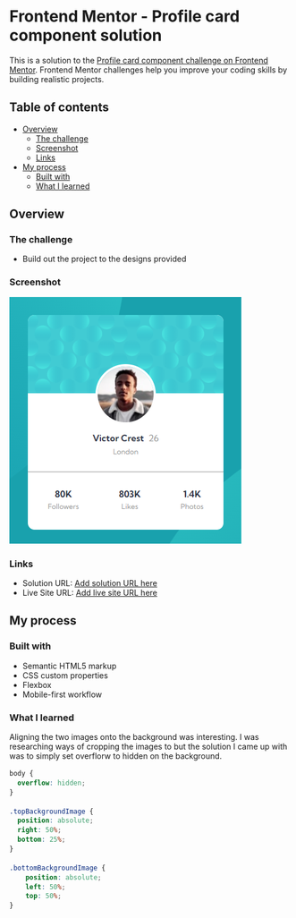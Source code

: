 # Frontend Mentor - Profile card component solution

This is a solution to the [Profile card component challenge on Frontend Mentor](https://www.frontendmentor.io/challenges/profile-card-component-cfArpWshJ). Frontend Mentor challenges help you improve your coding skills by building realistic projects. 

## Table of contents

- [Overview](#overview)
  - [The challenge](#the-challenge)
  - [Screenshot](#screenshot)
  - [Links](#links)
- [My process](#my-process)
  - [Built with](#built-with)
  - [What I learned](#what-i-learned)


## Overview

### The challenge

- Build out the project to the designs provided

### Screenshot

![](./images/Screenshot.png)

### Links

- Solution URL: [Add solution URL here](https://github.com/BMcdavitt/femProfileCard)
- Live Site URL: [Add live site URL here](https://your-live-site-url.com)

## My process

### Built with

- Semantic HTML5 markup
- CSS custom properties
- Flexbox
- Mobile-first workflow

### What I learned

Aligning the two images onto the background was interesting.  I was researching ways of cropping the images to but the solution I came up with was to simply set overflorw to hidden on the background.


```css
body {
  overflow: hidden;
}

.topBackgroundImage {
  position: absolute;
  right: 50%;
  bottom: 25%;
}

.bottomBackgroundImage {
    position: absolute;
    left: 50%;
    top: 50%;
}
```

